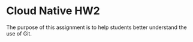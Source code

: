 # Cloud Native HW2

The purpose of this assignment is to help students better understand the use of Git.

